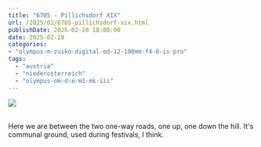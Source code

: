 ```yaml
---
title: "6705 - Pillichsdorf XIX"
url: /2025/02/6705-pillichsdorf-xix.html
publishDate: 2025-02-28 18:00:00
date: 2025-02-28
categories:
- "olympus-m-zuiko-digital-ed-12-100mm-f4-0-is-pro"
tags:
  - "austria"
  - "niederosterreich"
  - "olympus-om-d-e-m1-mk-iii"
---
```

<div class="container">
<div class="center"><a target="_blank" href="https://d25zfm9zpd7gm5.cloudfront.net/1200x1200/2020/20200920_101919_lr.jpg"><img class="webfeedsFeaturedVisual" src="https://d25zfm9zpd7gm5.cloudfront.net/0600x0600/2020/20200920_101919_lr.jpg" /></a></div>
</div>
<br />

Here we are between the two one-way roads, one up, one down
the hill. It's communal ground, used during festivals, I
think.
